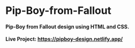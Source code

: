 # Pip-Boy-from-Fallout
**Pip-Boy from Fallout design using HTML and CSS. <br><br>
Live Project: https://pipboy-design.netlify.app/**
